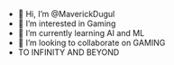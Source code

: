 - 👋 Hi, I’m @MaverickDugul
- 👀 I’m interested in Gaming
- 🌱 I’m currently learning AI and ML
- 💞️ I’m looking to collaborate on GAMING
- TO INFINITY AND BEYOND 

<!---
MaverickDugul/MaverickDugul is a ✨ special ✨ repository because its `README.md` (this file) appears on your GitHub profile.
You can click the Preview link to take a look at your changes.
--->
